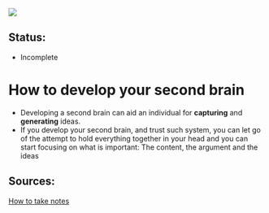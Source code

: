 ![](https://images.unsplash.com/photo-1573511860302-28c524319d2a?ixlib=rb-1.2.1&ixid=eyJhcHBfaWQiOjEyMDd9&auto=format&fit=crop&w=1350&q=80)

## Status:
- Incomplete

# How to develop your second brain
- Developing a second brain can aid an individual for **capturing** and **generating** ideas.
- If you develop your second brain, and trust such system, you can let go of the attempt to hold everything
together in your head and you can start focusing on what is important: The content, the argument and the ideas

## Sources:
[How to take notes](/secondbrain)